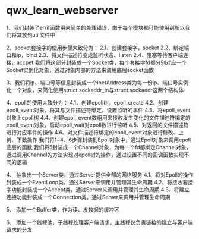 # qwx_learn_webserver

1、我们封装了errif函数用来简单的处理错误，由于每个模块都可能使用到所以我们将其放到util文件中

2、socket套接字的使用步骤大致分为：
    2.1、创建套接字，socket
    2.2、绑定端口和ip，bind
    2.3、将文件描述符变成监听状态、listen
    2.4、阻塞等待客户端连接，accpet
    我们将这部分封装成一个Socket类，每个套接字fd都分别对应一个Socket实例化对象，通过对象内部的方法来调用底层socket函数

3、我们将ip、端口号等信息封装成一个InetAddress类为每一份ip、端口号实例化一个对象，来简化使用struct sockaddr_in与struct sockaddr这两个结构体

4、epoll的使用大致分为：
    4.1、创建epoll树，epoll_create
    4.2、创建epoll_event对象，将其与文件描述符绑定，设置监听的事件
    4.3、将epoll_event对象上epoll树
    4.4、创建epoll_event数组用来接收发生变化的文件描述符绑定的epoll_event对象，启动epoll_wait对epoll数进行监听
    4.5、对返回的文件描述符进行对应事件的操作
    4.6、对文件描述符绑定的epoll_event对象进行修改、上树、下数操作
    我们将1~4、6步骤封装到Epoll对象中，通过Epoll对象来调用epoll底层的函数
    我们将5封装成一个Channel对象，为每一个fd都绑定Channel对象，通过调用Channel的方法实现对epoll树的操作，通过设置不同的回调函数实现不同的逻辑

4、 抽象出一个Server类，通过Server提供全部的网络服务
    4.1、将对Epoll的操作封装成一个EventLoop类，通过Server来调用并管理其生命周期
    4.2、将接收套接字功能封装成一个Accept类，通过Server来调用并管理其生命周期
    4.3、将建立连接功能封装成一个Connection类，通过Server来调用并管理生命周期

5、 添加一个Buffer类，作为读、发数据的缓冲区

6、 添加一个线程池，子线程处理客户端请求，主线程仅负责链接的建立与客户端请求的分发

    

